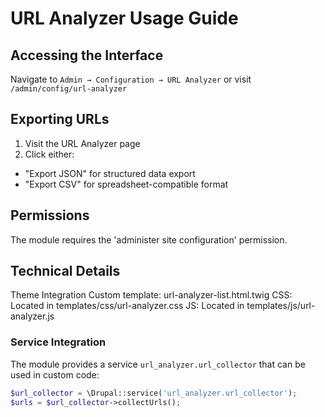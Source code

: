 # URL Analyzer Usage Guide

## Accessing the Interface

Navigate to `Admin → Configuration → URL Analyzer` or visit `/admin/config/url-analyzer`

## Exporting URLs

1. Visit the URL Analyzer page
2. Click either:
  - "Export JSON" for structured data export
  - "Export CSV" for spreadsheet-compatible format

## Permissions

The module requires the 'administer site configuration' permission.

## Technical Details

Theme Integration
Custom template: url-analyzer-list.html.twig
CSS: Located in templates/css/url-analyzer.css
JS: Located in templates/js/url-analyzer.js

### Service Integration

The module provides a service `url_analyzer.url_collector` that can be used in custom code:

```php
$url_collector = \Drupal::service('url_analyzer.url_collector');
$urls = $url_collector->collectUrls();

